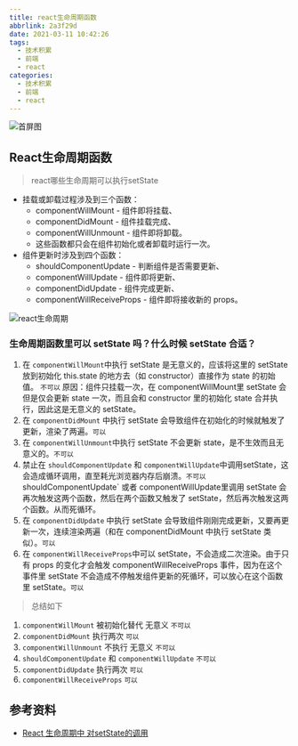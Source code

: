 ```yaml
---
title: react生命周期函数
abbrlink: 2a3f29d
date: 2021-03-11 10:42:26
tags:
  - 技术积累
  - 前端
  - react
categories:
  - 技术积累
  - 前端
  - react
---
```


![首屏图](https://s3.ax1x.com/2021/03/11/6Y5OyV.jpg)

<!-- more -->

## React生命周期函数

> react哪些生命周期可以执行setState

* 挂载或卸载过程涉及到三个函数：
  * componentWillMount - 组件即将挂载、
  * componentDidMount - 组件挂载完成、
  * componentWillUnmount - 组件即将卸载。
  * 这些函数都只会在组件初始化或者卸载时运行一次。
* 组件更新时涉及到四个函数：
  * shouldComponentUpdate - 判断组件是否需要更新、
  * componentWillUpdate - 组件即将更新、
  * componentDidUpdate - 组件完成更新、
  * componentWillReceiveProps - 组件即将接收新的 props。

![react生命周期](https://s3.ax1x.com/2021/03/11/6Y5CKf.jpg)

### 生命周期函数里可以 setState 吗？什么时候 setState 合适？

1. 在 `componentWillMount`中执行 setState 是无意义的，应该将这里的 setState 放到初始化 this.state 的地方去（如 constructor）直接作为 state 的初始值。 `不可以`
  原因：组件只挂载一次，在 componentWillMount里 setState 会但是仅会更新 state 一次，而且会和 constructor 里的初始化 state 合并执行，因此这是无意义的 setState。
1. 在 `componentDidMount` 中执行 setState 会导致组件在初始化的时候就触发了更新，渲染了两遍。`可以`
1. 在 `componentWillUnmount`中执行 setState 不会更新 state，是不生效而且无意义的。`不可以`
1. 禁止在 `shouldComponentUpdate` 和 `componentWillUpdate`中调用setState，这会造成循环调用，直至耗光浏览器内存后崩溃。`不可以`
  shouldComponentUpdate` 或者 componentWillUpdate里调用 setState 会再次触发这两个函数，然后在两个函数又触发了 setState，然后再次触发这两个函数。从而死循环。
1. 在 `componentDidUpdate` 中执行 setState 会导致组件刚刚完成更新，又要再更新一次，连续渲染两遍（和在 componentDidMount 中执行 setState 类似）。`可以`
1. 在 `componentWillReceiveProps`中可以 setState，不会造成二次渲染。由于只有 props 的变化才会触发 componentWillReceiveProps 事件，因为在这个事件里 setState 不会造成不停触发组件更新的死循环，可以放心在这个函数里 setState。`可以`

> 总结如下

1. `componentWillMount` 被初始化替代 无意义 `不可以`
1. `componentDidMount` 执行两次 `可以`
1. `componentWillUnmount` 不执行 无意义 `不可以`
1. `shouldComponentUpdate` 和 `componentWillUpdate` `不可以`
1. `componentDidUpdate` 执行两次 `可以`
1. `componentWillReceiveProps` `可以`

## 参考资料

* [React 生命周期中 对setState的调用](https://blog.csdn.net/yh_ang_eng/article/details/98958474)
